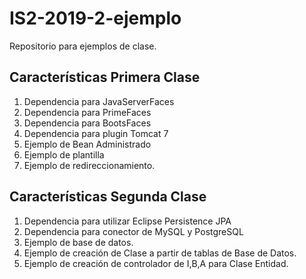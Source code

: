 # IS2-2019-2-ejemplo
Repositorio para ejemplos de clase.
## Características Primera Clase
1. Dependencia para JavaServerFaces
1. Dependencia para PrimeFaces
1. Dependencia para BootsFaces
1. Dependencia para plugin Tomcat 7
1. Ejemplo de Bean Administrado
1. Ejemplo de plantilla
1. Ejemplo de redireccionamiento.
## Características Segunda Clase
1. Dependencia para utilizar Eclipse Persistence JPA
1. Dependencia para conector de MySQL y PostgreSQL
1. Ejemplo de base de datos.
1. Ejemplo de creación de Clase a partir de tablas de Base de Datos.
1. Ejemplo de creación de controlador de I,B,A para Clase Entidad.
